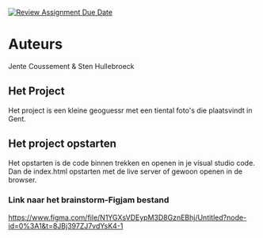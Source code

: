 [![Review Assignment Due Date](https://classroom.github.com/assets/deadline-readme-button-24ddc0f5d75046c5622901739e7c5dd533143b0c8e959d652212380cedb1ea36.svg)](https://classroom.github.com/a/XiFIQTfY)

# Auteurs

Jente Coussement & Sten Hullebroeck

## Het Project

Het project is een kleine geoguessr met een tiental foto's die plaatsvindt in Gent. 

## Het project opstarten

Het opstarten is de code binnen trekken en openen in je visual studio code. 
Dan de index.html opstarten met de live server of gewoon openen in de browser.

### Link naar het brainstorm-Figjam bestand

https://www.figma.com/file/N1YGXsVDEypM3D8GznEBhj/Untitled?node-id=0%3A1&t=8JBj397ZJ7vdYsK4-1
